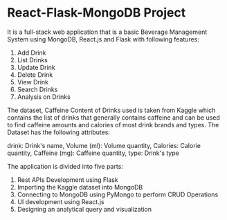 # React-Flask-MongoDB Project

It is a full-stack web application that is a basic Beverage Management System using MongoDB, React.js and Flask with following features:
1. Add Drink
2. List Drinks
3. Update Drink
4. Delete Drink
5. View Drink
6. Search Drinks
7. Analysis on Drinks

The dataset, Caffeine Content of Drinks used is taken from Kaggle which contains the list of drinks that generally contains caffeine and can be used to find caffeine amounts and calories of most drink brands and types.
The Dataset has the following attributes:

drink: Drink's name, 
Volume (ml): Volume quantity, 
Calories: Calorie quantity,
Caffeine (mg): Caffeine quantity,
type: Drink's type

The application is divided into five parts:
1. Rest APIs Development using Flask
2. Importing the Kaggle dataset into MongoDB
3. Connecting to MongoDB using PyMongo to perform CRUD Operations
4. UI development using React.js
5. Designing an analytical query and visualization
